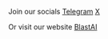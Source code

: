 Join our socials
[Telegram](https://t.me/blastaiportal)
[X](https://x.com/blastai_)

Or visit our website
[BlastAI](https://blastai.io)
